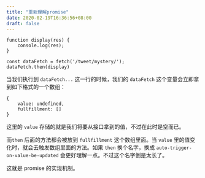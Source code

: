 ```yaml
---
title: "重新理解promise"
date: 2020-02-19T16:36:56+08:00
draft: false
---
```


<!--more-->

```
function display(res) {
	console.log(res);
}

const dataFetch = fetch('/tweet/mystery/');
dataFetch.then(display)
```

当我们执行到 `dataFetch...` 这一行的时候，我们的 `dataFetch` 这个变量会立即拿到如下格式的一个数组：

```
{
	value: undefined,
	fullfillment: []
}
```

这里的 `value` 存储的就是我们将要从接口拿到的值，不过在此时是空而已。

而`then` 后面的方法都会被放到 `fullfillment` 这个数组里面。当 `value` 里的值变化时，就会去触发数组里面的方法。如果 `then` 换个名字，换成 `auto-trigger-on-value-be-updated` 会更好理解一点。不过这个名字倒是太长了。

这就是 promise 的实现机制。
